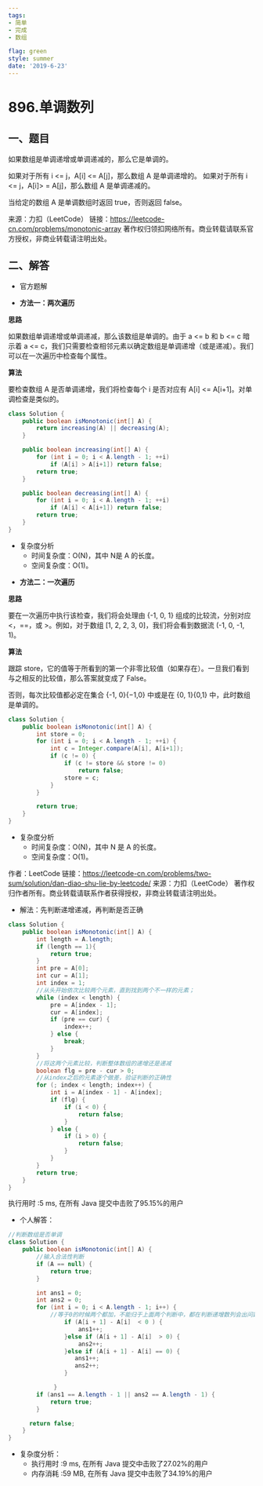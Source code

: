 ```yaml
---
tags: 
- 简单
- 完成
- 数组

flag: green
style: summer
date: '2019-6-23'
---
```



# 896.单调数列


##  一、题目

如果数组是单调递增或单调递减的，那么它是单调的。

如果对于所有 i <= j，A[i] <= A[j]，那么数组 A 是单调递增的。 如果对于所有 i <= j，A[i]> = A[j]，那么数组 A 是单调递减的。

当给定的数组 A 是单调数组时返回 true，否则返回 false。

来源：力扣（LeetCode）
链接：https://leetcode-cn.com/problems/monotonic-array
著作权归领扣网络所有。商业转载请联系官方授权，非商业转载请注明出处。


## 二、解答

- 官方题解

- **方法一：两次遍历**

**思路**

如果数组单调递增或单调递减，那么该数组是单调的。由于 a <= b 和 b <= c 暗示着 a <= c，我们只需要检查相邻元素以确定数组是单调递增（或是递减）。我们可以在一次遍历中检查每个属性。

**算法**

要检查数组 A 是否单调递增，我们将检查每个 i 是否对应有 A[i] <= A[i+1]。对单调检查是类似的。

```Java
class Solution {
    public boolean isMonotonic(int[] A) {
        return increasing(A) || decreasing(A);
    }

    public boolean increasing(int[] A) {
        for (int i = 0; i < A.length - 1; ++i)
            if (A[i] > A[i+1]) return false;
        return true;
    }

    public boolean decreasing(int[] A) {
        for (int i = 0; i < A.length - 1; ++i)
            if (A[i] < A[i+1]) return false;
        return true;
    }
}
```
* 复杂度分析
  * 时间复杂度：O(N)，其中 N是 A 的长度。
  * 空间复杂度：O(1)。



- **方法二：一次遍历**

**思路**

要在一次遍历中执行该检查，我们将会处理由 {-1, 0, 1} 组成的比较流，分别对应 <，==，或 >。例如，对于数组 [1, 2, 2, 3, 0]，我们将会看到数据流 (-1, 0, -1, 1)。

**算法**

跟踪 store，它的值等于所看到的第一个非零比较值（如果存在）。一旦我们看到与之相反的比较值，那么答案就变成了 False。

否则，每次比较值都必定在集合 \{-1, 0\}{−1,0} 中或是在 \{0, 1\}{0,1} 中，此时数组是单调的。

```Java
class Solution {
    public boolean isMonotonic(int[] A) {
        int store = 0;
        for (int i = 0; i < A.length - 1; ++i) {
            int c = Integer.compare(A[i], A[i+1]);
            if (c != 0) {
                if (c != store && store != 0)
                    return false;
                store = c;
            }
        }

        return true;
    }
}
```
- 复杂度分析
  - 时间复杂度：O(N)，其中 N 是 A 的长度。
  - 空间复杂度：O(1)。

作者：LeetCode
链接：https://leetcode-cn.com/problems/two-sum/solution/dan-diao-shu-lie-by-leetcode/
来源：力扣（LeetCode）
著作权归作者所有。商业转载请联系作者获得授权，非商业转载请注明出处。


- 解法：先判断递增递减，再判断是否正确
```java
class Solution {
    public boolean isMonotonic(int[] A) {
        int length = A.length;
        if (length == 1){
            return true;
        }
        int pre = A[0];
        int cur = A[1];
        int index = 1;
        //从头开始依次比较两个元素，直到找到两个不一样的元素；
        while (index < length) {
            pre = A[index - 1];
            cur = A[index];
            if (pre == cur) {
                index++;
            } else {
                break;
            }
        }
        //将这两个元素比较，判断整体数组的递增还是递减
        boolean flg = pre - cur > 0;
        //从index之后的元素逐个做差，验证判断的正确性
        for (; index < length; index++) {
            int i = A[index - 1] - A[index];
            if (flg) {
                if (i < 0) {
                    return false;
                }
            } else {
                if (i > 0) {
                    return false;
                }
            }
        }
        return true;
    }
}
```

执行用时 :5 ms, 在所有 Java 提交中击败了95.15%的用户






- 个人解答：

```java
//判断数组是否单调
class Solution {
    public boolean isMonotonic(int[] A) {
        //输入合法性判断
        if (A == null) {
            return true;
        }

        int ans1 = 0;
        int ans2 = 0;
        for (int i = 0; i < A.length - 1; i++) {
            //等于0的时候两个都加，不能归于上面两个判断中，都在判断递增数列会出问题；
                if (A[i + 1] - A[i]  < 0 ) {
                    ans1++;
                }else if (A[i + 1] - A[i]  > 0) {
                    ans2++;
                }else if (A[i + 1] - A[i] == 0) {
                   ans1++;
                   ans2++; 
                }                       

             }
        if (ans1 == A.length - 1 || ans2 == A.length - 1) {
            return true;  
        }

      return false;   
    }                
}   
```

- 复杂度分析：
  - 执行用时 :9 ms, 在所有 Java 提交中击败了27.02%的用户
  - 内存消耗 :59 MB, 在所有 Java 提交中击败了34.19%的用户
